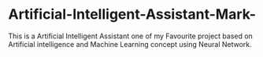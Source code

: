# Artificial-Intelligent-Assistant-Mark-
This is a Artificial Intelligent Assistant one of my Favourite project based on Artificial intelligence and Machine Learning concept using Neural Network.
